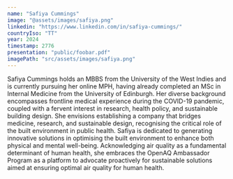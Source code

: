 ```yaml
---
name: "Safiya Cummings"
image: "@assets/images/safiya.png"
linkedin: "https://www.linkedin.com/in/safiya-cummings/"
countryIso: "TT"
year: 2024
timestamp: 2776
presentation: "public/foobar.pdf"
imagePath: "src/assets/images/safiya.png"
---
```


Safiya Cummings holds an MBBS from the University of the West Indies and is currently pursuing her online MPH, having already completed an MSc in Internal Medicine from the University of Edinburgh. Her diverse background encompasses frontline medical experience during the COVID-19 pandemic, coupled with a fervent interest in research, health policy, and sustainable building design. She envisions establishing a company that bridges medicine, research, and sustainable design, recognising the critical role of the built environment in public health. Safiya is dedicated to generating innovative solutions in optimising the built environment to enhance both physical and mental well-being. Acknowledging air quality as a fundamental determinant of human health, she embraces the OpenAQ Ambassador Program as a platform to advocate proactively for sustainable solutions aimed at ensuring optimal air quality for human health.
